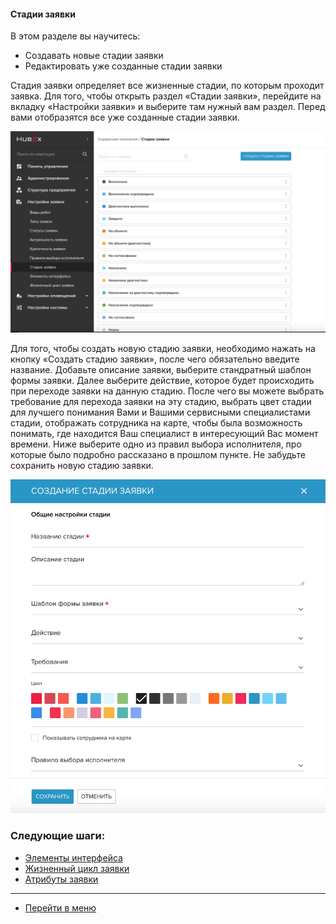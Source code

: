 #### Стадии заявки
В этом разделе вы научитесь:
- Создавать новые стадии заявки
- Редактировать уже созданные стадии заявки

Стадия заявки определяет все жизненные стадии, по которым проходит заявка. Для того, чтобы открыть раздел «Стадии заявки», перейдите на вкладку «Настройки заявки» и выберите там нужный вам раздел. Перед вами отобразятся все уже созданные стадии заявки.

![stad1](/attachments/images/FAQ/ADMIN/StageType/stad1.png)

Для того, чтобы создать новую стадию заявки, необходимо нажать на кнопку «Создать стадию заявки», после чего обязательно введите название. Добавьте описание заявки, выберите стандратный шаблон формы заявки. Далее выберите действие, которое будет происходить при переходе заявки на данную стадию. После чего вы можете выбрать требование для перехода заявки на эту стадию, выбрать цвет стадии для лучшего понимания Вами и Вашими сервисными специалистами стадии, отображать сотрудника на карте, чтобы была возможность понимать, где находится Ваш специалист в интересующий Вас момент времени. Ниже выберите одно из правил выбора исполнителя, про которые было подробно рассказано в прошлом пункте. Не забудьте сохранить новую стадию заявки.

![stad2](/attachments/images/FAQ/ADMIN/StageType/stad2.png)



### Следующие шаги:
- [Элементы интерфейса](./ElementsOfInterface.md)
- [Жизненный цикл заявки](./TicketLifeCycle.md)
- [Атрибуты заявки](./TicketAttribute.md)

____
- [Перейти в меню](http://wiki.hubex.ru)
